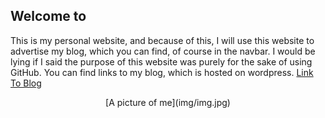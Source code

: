 ## Welcome to 

This is my personal website, and because of this, I will use this website to advertise my blog, which you can find, of course in the navbar. I would be lying if I said the purpose of this website was purely for the sake of using GitHub. You can find links to my blog, which is hosted on wordpress.
[Link To Blog](https://cyberhawksite.wordpress.com)


  <center>[A picture of me](img/img.jpg)</center>

